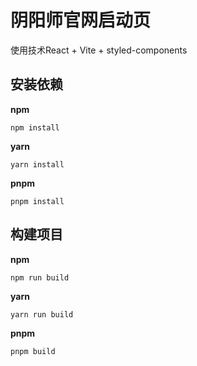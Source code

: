 # 阴阳师官网启动页

使用技术React + Vite + styled-components

## 安装依赖

**npm**

`npm install`

**yarn**

`yarn install`

**pnpm**

`pnpm install`

## 构建项目

**npm**

`npm run build`

**yarn**

`yarn run build`

**pnpm**

`pnpm build`
